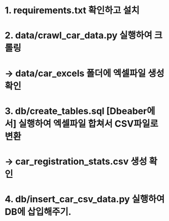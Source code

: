 # 1. requirements.txt 확인하고 설치
# 2. data/crawl_car_data.py 실행하여 크롤링
# -> data/car_excels 폴더에 엑셀파일 생성 확인
# 3. db/create_tables.sql [Dbeaber에서] 실행하여 엑셀파일 합쳐서 CSV파일로 변환
# -> car_registration_stats.csv 생성 확인
# 4. db/insert_car_csv_data.py 실행하여 DB에 삽입해주기. 